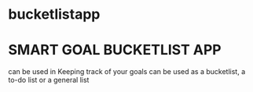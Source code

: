 # bucketlistapp
# SMART GOAL BUCKETLIST APP
can be used in Keeping track of your goals
can be used as a bucketlist, a to-do list or a general list
